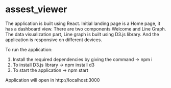 # assest_viewer
The application is built using React. Initial landing page is a Home page, it has a dashboard view. There are two components Welcome and Line Graph. The data visualization 
part, Line graph is built using D3.js library. And the application is responsive on different devices.

To run the application:
1. Install the required dependencies by giving the command -> npm i
2. To install D3.js library -> npm install d3
3. To start the application -> npm start

Application will open in http://localhost:3000
